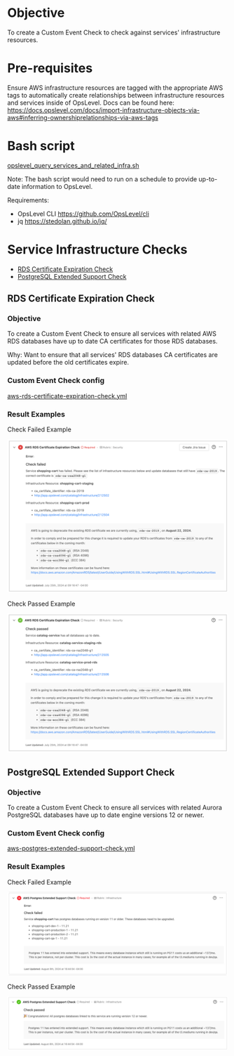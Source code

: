 # Objective

To create a Custom Event Check to check against services' infrastructure resources.

# Pre-requisites

Ensure AWS infrastructure resources are tagged with the appropriate AWS tags to automatically create relationships between infrastructure resources and services inside of OpsLevel. Docs can be found here: https://docs.opslevel.com/docs/import-infrastructure-objects-via-aws#inferring-ownershiprelationships-via-aws-tags

# Bash script

[opslevel_query_services_and_related_infra.sh](opslevel_query_services_and_related_infra.sh)

Note: The bash script would need to run on a schedule to provide up-to-date information to OpsLevel.

Requirements:
* OpsLevel CLI https://github.com/OpsLevel/cli
* jq https://stedolan.github.io/jq/

# Service Infrastructure Checks

* [RDS Certificate Expiration Check](#rds-certificate-expiration-check-custom-event-check-config)
* [PostgreSQL Extended Support Check](#postgresql-extended-support-check-custom-event-check-config)

## RDS Certificate Expiration Check 

### Objective

To create a Custom Event Check to ensure all services with related AWS RDS databases have up to date CA certificates for those RDS databases.

Why: Want to ensure that all services' RDS databases CA certificates are updated before the old certificates expire.

### Custom Event Check config

[aws-rds-certificate-expiration-check.yml](aws-rds-certificate-expiration-check.yml)

### Result Examples

Check Failed Example

![RDS Certificate Expiration Check Failed Example Image](rds_certificate_expiration_check_fail_message.png)

Check Passed Example

![RDS Certificate Expiration Check Passed Example Image](rds_certificate_expiration_check_pass_message.png)

## PostgreSQL Extended Support Check

### Objective

To create a Custom Event Check to ensure all services with related Aurora PostgreSQL databases have up to date engine versions 12 or newer.

### Custom Event Check config

[aws-postgres-extended-support-check.yml](aws-postgres-extended-support-check.yml)

### Result Examples

Check Failed Example

![PostgreSQL Extended Support Check Failed Example Image](postgres_extended_support_check_fail_message.png)

Check Passed Example

![PostgreSQL Extended Support Check Passed Example Image](postgres_extended_support_check_pass_message.png)
